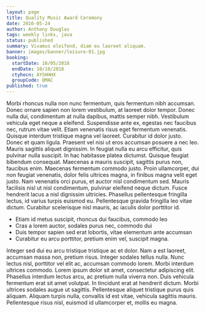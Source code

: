 ```yaml
---
layout: page
title: Quality Music Award Ceremony
date: 2016-05-24
author: Anthony Douglas
tags: weekly links, java
status: published
summary: Vivamus eleifend, diam eu laoreet aliquam.
banner: images/banner/leisure-01.jpg
booking:
  startDate: 10/05/2018
  endDate: 10/10/2018
  ctyhocn: AYSHHHX
  groupCode: QMAC
published: true
---
```

Morbi rhoncus nulla non nunc fermentum, quis fermentum nibh accumsan. Donec ornare sapien non lorem vestibulum, at laoreet dolor tempor. Donec nulla dui, condimentum at nulla dapibus, mattis semper nibh. Vestibulum vehicula eget neque a eleifend. Suspendisse ante ex, egestas nec faucibus nec, rutrum vitae velit. Etiam venenatis risus eget fermentum venenatis. Quisque interdum tristique magna vel laoreet. Curabitur id dolor justo. Donec et quam ligula. Praesent vel nisi ut eros accumsan posuere a nec leo. Mauris sagittis aliquet dignissim. In feugiat nulla eu arcu efficitur, quis pulvinar nulla suscipit. In hac habitasse platea dictumst. Quisque feugiat bibendum consequat. Maecenas a mauris suscipit, sagittis purus non, faucibus enim. Maecenas fermentum commodo justo.
Proin ullamcorper, dui non feugiat venenatis, dolor felis ultrices magna, in finibus magna velit eget justo. Nam venenatis orci purus, et auctor nisl condimentum sed. Mauris facilisis nisl ut nisl condimentum, pulvinar eleifend neque dictum. Fusce hendrerit lacus a nisl dignissim ultricies. Phasellus pellentesque fringilla lectus, id varius turpis euismod eu. Pellentesque gravida fringilla leo vitae dictum. Curabitur scelerisque nisl mauris, ac iaculis dolor porttitor id.

* Etiam id metus suscipit, rhoncus dui faucibus, commodo leo
* Cras a lorem auctor, sodales purus nec, commodo dui
* Duis tempor sapien sed erat lobortis, vitae elementum ante accumsan
* Curabitur eu arcu porttitor, pretium enim vel, suscipit magna.

Integer sed dui eu arcu tristique tristique ac et dolor. Nam a est laoreet, accumsan massa non, pretium risus. Integer sodales tellus nulla. Nunc lectus nisl, porttitor vel elit ac, accumsan commodo lorem. Morbi interdum ultrices commodo. Lorem ipsum dolor sit amet, consectetur adipiscing elit. Phasellus interdum lectus arcu, ac pretium nulla viverra non. Duis vehicula fermentum erat sit amet volutpat. In tincidunt erat at hendrerit dictum. Morbi ultrices sodales augue ut sagittis. Pellentesque aliquet tristique purus quis aliquam. Aliquam turpis nulla, convallis id est vitae, vehicula sagittis mauris. Pellentesque risus nisl, euismod id ullamcorper et, mollis eu magna.
